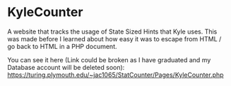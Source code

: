 # KyleCounter
A website that tracks the usage of State Sized Hints that Kyle uses. 
This was made before I learned about how easy it was to escape from HTML / go back to HTML in a PHP document.

You can see it here (Link could be broken as I have graduated and my Database account will be deleted soon): 
https://turing.plymouth.edu/~jac1065/StatCounter/Pages/KyleCounter.php
